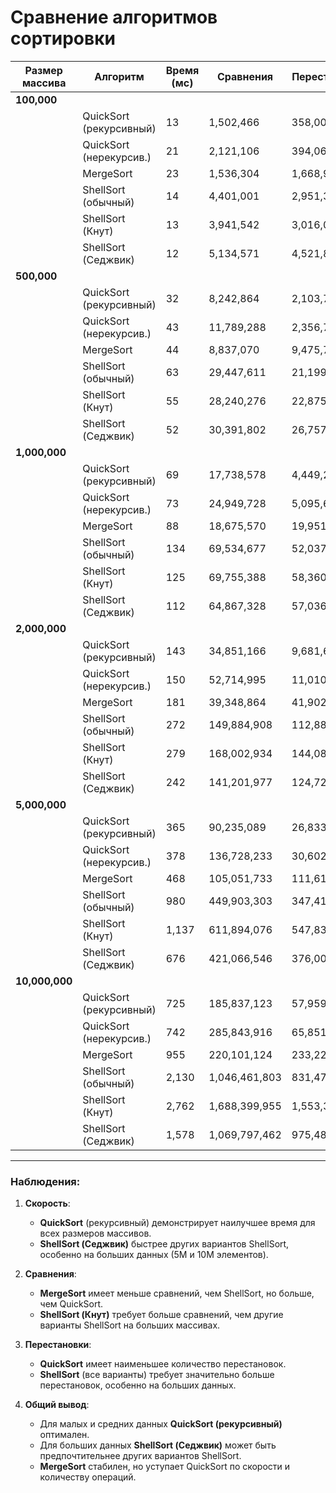 # Сравнение алгоритмов сортировки

| Размер массива | Алгоритм                | Время (мс) | Сравнения       | Перестановки      |
|----------------|-------------------------|------------|-----------------|-------------------|
| **100,000**    |                         |            |                 |                   |
|                | QuickSort (рекурсивный) | 13         | 1,502,466       | 358,005           |
|                | QuickSort (нерекурсив.) | 21         | 2,121,106       | 394,066           |
|                | MergeSort               | 23         | 1,536,304       | 1,668,928         |
|                | ShellSort (обычный)     | 14         | 4,401,001       | 2,951,381         |
|                | ShellSort (Кнут)        | 13         | 3,941,542       | 3,016,009         |
|                | ShellSort (Седжвик)     | 12         | 5,134,571       | 4,521,800         |
| **500,000**    |                         |            |                 |                   |
|                | QuickSort (рекурсивный) | 32         | 8,242,864       | 2,103,749         |
|                | QuickSort (нерекурсив.) | 43         | 11,789,288      | 2,356,757         |
|                | MergeSort               | 44         | 8,837,070       | 9,475,712         |
|                | ShellSort (обычный)     | 63         | 29,447,611      | 21,199,577        |
|                | ShellSort (Кнут)        | 55         | 28,240,276      | 22,875,702        |
|                | ShellSort (Седжвик)     | 52         | 30,391,802      | 26,757,607        |
| **1,000,000**  |                         |            |                 |                   |
|                | QuickSort (рекурсивный) | 69         | 17,738,578      | 4,449,237         |
|                | QuickSort (нерекурсив.) | 73         | 24,949,728      | 5,095,677         |
|                | MergeSort               | 88         | 18,675,570      | 19,951,424        |
|                | ShellSort (обычный)     | 134        | 69,534,677      | 52,037,095        |
|                | ShellSort (Кнут)        | 125        | 69,755,388      | 58,360,297        |
|                | ShellSort (Седжвик)     | 112        | 64,867,328      | 57,036,576        |
| **2,000,000**  |                         |            |                 |                   |
|                | QuickSort (рекурсивный) | 143        | 34,851,166      | 9,681,670         |
|                | QuickSort (нерекурсив.) | 150        | 52,714,995      | 11,010,319        |
|                | MergeSort               | 181        | 39,348,864      | 41,902,848        |
|                | ShellSort (обычный)     | 272        | 149,884,908     | 112,887,731       |
|                | ShellSort (Кнут)        | 279        | 168,002,934     | 144,082,459       |
|                | ShellSort (Седжвик)     | 242        | 141,201,977     | 124,722,375       |
| **5,000,000**  |                         |            |                 |                   |
|                | QuickSort (рекурсивный) | 365        | 90,235,089      | 26,833,672        |
|                | QuickSort (нерекурсив.) | 378        | 136,728,233     | 30,602,997        |
|                | MergeSort               | 468        | 105,051,733     | 111,611,392       |
|                | ShellSort (обычный)     | 980        | 449,903,303     | 347,415,140       |
|                | ShellSort (Кнут)        | 1,137      | 611,894,076     | 547,838,470       |
|                | ShellSort (Седжвик)     | 676        | 421,066,546     | 376,004,413       |
| **10,000,000** |                         |            |                 |                   |
|                | QuickSort (рекурсивный) | 725        | 185,837,123     | 57,959,601        |
|                | QuickSort (нерекурсив.) | 742        | 285,843,916     | 65,851,390        |
|                | MergeSort               | 955        | 220,101,124     | 233,222,784       |
|                | ShellSort (обычный)     | 2,130      | 1,046,461,803   | 831,476,134       |
|                | ShellSort (Кнут)        | 2,762      | 1,688,399,955   | 1,553,305,711     |
|                | ShellSort (Седжвик)     | 1,578      | 1,069,797,462   | 975,486,072       |

---

### Наблюдения:
1. **Скорость**:
   - **QuickSort** (рекурсивный) демонстрирует наилучшее время для всех размеров массивов.
   - **ShellSort (Седжвик)** быстрее других вариантов ShellSort, особенно на больших данных (5M и 10M элементов).

2. **Сравнения**:
   - **MergeSort** имеет меньше сравнений, чем ShellSort, но больше, чем QuickSort.
   - **ShellSort (Кнут)** требует больше сравнений, чем другие варианты ShellSort на больших массивах.

3. **Перестановки**:
   - **QuickSort** имеет наименьшее количество перестановок.
   - **ShellSort** (все варианты) требует значительно больше перестановок, особенно на больших данных.

4. **Общий вывод**:
   - Для малых и средних данных **QuickSort (рекурсивный)** оптимален.
   - Для больших данных **ShellSort (Седжвик)** может быть предпочтительнее других вариантов ShellSort.
   - **MergeSort** стабилен, но уступает QuickSort по скорости и количеству операций.
```